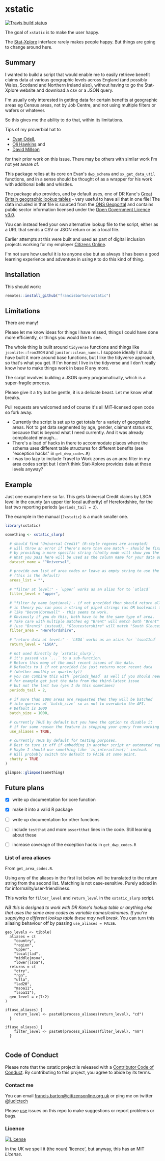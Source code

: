 
# xstatic

<!-- badges: start -->
[![Travis build status](https://travis-ci.com/francisbarton/xstatic.svg?branch=master)](https://travis-ci.com/francisbarton/xstatic)
<!-- badges: end -->

The goal of `xstatic` is to make the user happy.

The [Stat-Xplore](https://stat-xplore.dwp.gov.uk/) interface rarely makes people happy.
But things are going to change around here.

## Summary

I wanted to build a script that would enable me to easily retrieve benefit claims data at various geographic levels across England (and possibly Wales, Scotland and Northern Ireland also), without having to go the Stat-Xplore website and download a csv or a JSON query.

I'm usually only interested in getting data for certain benefits at geographic areas eg Census areas, not by Job Centre, and not using multiple filters or wafers or whatever.

So this gives me the ability to do that, within its limitations.

Tips of my proverbial hat to

* [Evan Odell](https://github.com/dr-uk/dwpstat),
* [Oli Hawkins](https://github.com/olihawkins/statxplorer) and
* [David Millson](https://github.com/davidmillson/stat-xplore-R)

for their prior work on this issue.
There may be others with similar work I'm not yet aware of.

This package relies at its core on Evan's `dwp_schema` and `sx_get_data_util` functions, and in a sense should be thought of as a wrapper for his work with additional bells and whistles.

The package also provides, and by default uses, one of DR Kane's [Great Britain geographic lookup tables](https://github.com/drkane/geo-lookups/) - very useful to have all that in one file!
The data included in that file is sourced from the [ONS Geoportal](http://geoportal.statistics.gov.uk/) and contains public sector information licensed under the [Open Government Licence v3.0](https://www.nationalarchives.gov.uk/doc/open-government-licence/version/3/).

You can instead feed your own alternative lookup file to the script, either as a URL that sends a CSV or JSON return or as a local file.

Earlier attempts at this were built and used as part of digital inclusion projects working for my employer [Citizens Online](https://www.citizensonline.org.uk).

I'm not sure how useful it is to anyone else but as always it has been a good learning experience and adventure in using `R` to do this kind of thing.

## Installation

This should work:

``` r
remotes::install_github("francisbarton/xstatic")

```

## Limitations

There are many!

Please let me know ideas for things I have missed,
things I could have done more efficiently, or
things you would like to see.

The whole thing is built around `tidyverse` functions and things like `jsonlite::fromJSON` and `janitor::clean_names`.
I suppose ideally I should have built it more around base functions, but I like the tidyverse approach,
so that's what you get.
If I'm honest I live in the tidyverse and I don't really know how to make things work in base R any more.

The script involves building a JSON query programatically, which is a super-fragile process.

Please give it a try but be gentle, it is a delicate beast.
Let me know what breaks.

Pull requests are welcomed and of course it's all MIT-licensed open code so fork away.

* Currently the script is set up to get totals for a variety of geographic areas.
Not to get data segmented by age, gender, claimant status etc, because that is beyond what I need currently.
And it was already complicated enough...
* There's a load of hacks in there to accommodate places where the schema uses different table structures for different benefits (see "exception hacks" in `get_dwp_codes.R`)
* I was too lazy to include Travel to Work zones as an area filter in my area codes script but I don't think Stat-Xplore provides data at those levels anyway?

## Example

Just one example here so far.
This gets Universal Credit claims by LSOA level in the county (an upper tier local authority) of Herefordshire,
for the last two reporting periods (`periods_tail = 2`).

The example in the manual (`?xstatic`) is a much smaller one.

``` r
library(xstatic)

something <- xstatic_slurp(
  
  # should find "Universal Credit" (R-style regexes are accepted)
  # will throw an error if there's more than one match - should be fixable
  # by providing a more specific string (chatty mode will show you the options)
  # What you pass here will be used as the column name for your data output (but it still has to match!)
  dataset_name = "^Universal",

  # provide own list of area codes or leave as empty string to use the built-in lookup table
  # (this is the default)
  areas_list = "", 
  
  # "filter at level:" - `upper` works as an alias for to `utlacd`
  filter_level = "upper", 
  
  # "filter by name (optional) - if not provided then should return all (neutralises filter_level) 
  # in theory you can pass a string of piped strings (as OR booleans) to this
  # like "Devon|Cornwall" - this seems to work.
  # Obviously if you do this, both have to be the same type of area.
  # Take care with multiple matches eg "Brent" will match both "Brent" and "Brentwood",
  # (use "Brent$" instead), "Gloucestershire" will match "South Gloucestershire" etc
  filter_area = "Herefordshire",
  
  # "return data at level:" - `LSOA` works as an alias for `lsoa11cd`
  return_level = "LSOA",
  
  # not used directly by `xstatic_slurp`;
  # it's passed via `...` to a sub-function.
  # Return this many of the most recent issues of the data.
  # Defaults to 1 if not provided (ie just returns most recent data
  # (whether monthly or quarterly))
  # you can combine this with `periods_head` as well if you should need to
  # for example get just the data from the third-latest issue
  # but not the last two (yes I do this sometimes)
  periods_tail = 2,
  
  # if more than 1000 areas are requested then they will be batched
  # into queries of `batch_size` so as not to overwhelm the API.
  # Default is 1000
  batch_size = 1000,
  
  # currently TRUE by default but you have the option to disable it
  # if for some reason the feature is stopping your query from working
  use_aliases = TRUE,
  
  # currently TRUE by default for testing purposes.
  # Best to turn it off if embedding in another script or automated report
  # Maybe I should use something like `is_interactive()` instead.
  # Will probably switch the default to FALSE at some point.
  chatty = TRUE
)

glimpse::glimpse(something)

```

## Future plans

* [x] write up documentation for core function
* [x] make it into a valid R package
* [ ] write up documentation for other functions
* [ ] include `testthat` and more `assertthat` lines in the code. Still learning about these
* [ ] increase coverage of the exception hacks in `get_dwp_codes.R`


### List of area aliases

From `get_area_codes.R`.

Using any of the aliases in the first list below will be translated to the return string from the second list.
Matching is not case-sensitive.
Purely added in for informality/user-friendliness.

This works for `filter_level` and `return_level` in the `xstatic_slurp` script.

*NB this is designed to work with DR Kane's lookup table or anything else that uses the same area codes as variable names/colnames. If you're supplying a different lookup table these may well break.* You can turn this aliasing behaviour off by passing `use_aliases = FALSE`.

```{r}
geo_levels <- tibble(
  aliases = c(
    "country",
    "region",
    "upper",
    "local|lad",
    "middle|msoa",
    "lower|lsoa"),
  returns = c(
    "ctry",
    "rgn",
    "utla",
    "lad20",
    "msoa11",
    "lsoa11"),
  geo_level = c(7:2)
)

if(use_aliases) {
    return_level <- paste0(process_aliases(return_level), "cd")
  }
  
if(use_aliases) {
    filter_level <- paste0(process_aliases(filter_level), "nm")
  }
  
```

## Code of Conduct

Please note that the xstatic project is released with a [Contributor Code of Conduct](https://contributor-covenant.org/version/2/0/CODE_OF_CONDUCT.html). By contributing to this project, you agree to abide by its terms.

### Contact me

You can email francis.barton@citizensonline.org.uk or ping me on twitter [@ludictech](https://twitter.com/ludictech)

Please [use](https://trinkerrstuff.wordpress.com/2013/08/31/github-package-ideas-i-stole/) issues on this repo to make suggestions or report problems or bugs.

### Licence

[![License](http://img.shields.io/:license-mit-blue.svg?style=flat-square)](http://badges.mit-license.org)

In the UK we spell it (the noun) 'licence', but anyway, this has an MIT *License*.
